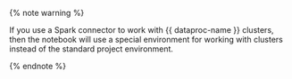 {% note warning %}

If you use a Spark connector to work with {{ dataproc-name }} clusters, then the notebook will use a special environment for working with clusters instead of the standard project environment.

{% endnote %}